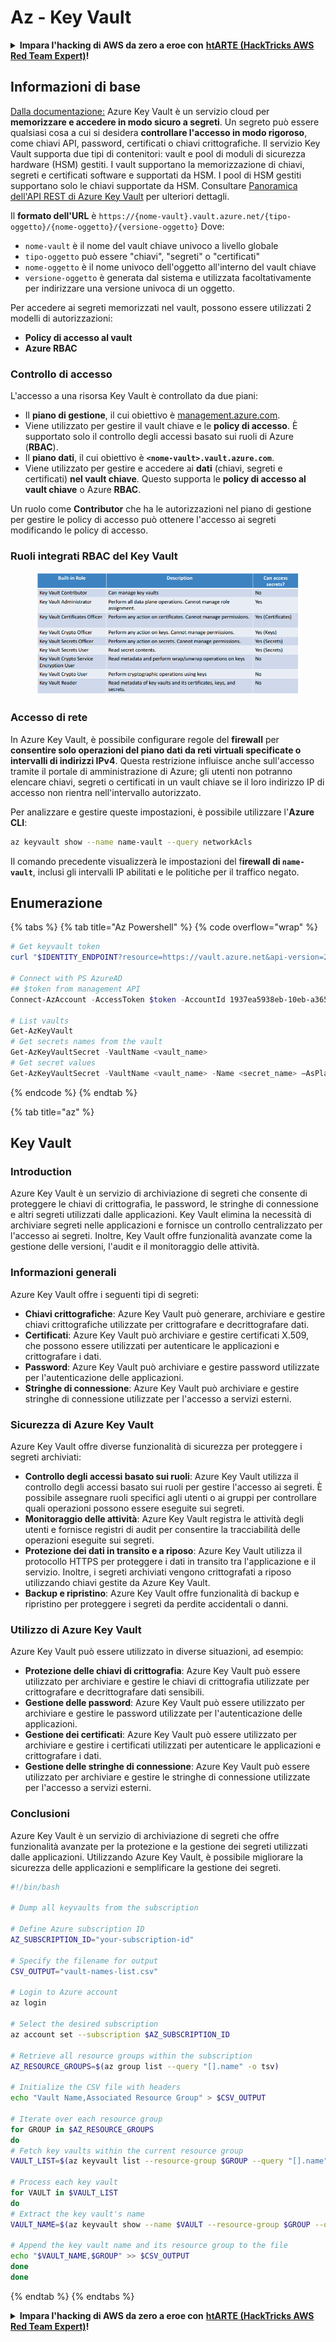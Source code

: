 # Az - Key Vault

<details>

<summary><strong>Impara l'hacking di AWS da zero a eroe con</strong> <a href="https://training.hacktricks.xyz/courses/arte"><strong>htARTE (HackTricks AWS Red Team Expert)</strong></a><strong>!</strong></summary>

Altri modi per supportare HackTricks:

* Se vuoi vedere la tua **azienda pubblicizzata su HackTricks** o **scaricare HackTricks in PDF** Controlla i [**PACCHETTI DI ABBONAMENTO**](https://github.com/sponsors/carlospolop)!
* Ottieni il [**merchandising ufficiale di PEASS & HackTricks**](https://peass.creator-spring.com)
* Scopri [**The PEASS Family**](https://opensea.io/collection/the-peass-family), la nostra collezione di [**NFT esclusivi**](https://opensea.io/collection/the-peass-family)
* **Unisciti al** 💬 [**gruppo Discord**](https://discord.gg/hRep4RUj7f) o al [**gruppo Telegram**](https://t.me/peass) o **seguici** su **Twitter** 🐦 [**@hacktricks_live**](https://twitter.com/hacktricks_live)**.**
* **Condividi i tuoi trucchi di hacking inviando PR ai** [**HackTricks**](https://github.com/carlospolop/hacktricks) e [**HackTricks Cloud**](https://github.com/carlospolop/hacktricks-cloud) repos di github.

</details>

## Informazioni di base

[Dalla documentazione:](https://learn.microsoft.com/en-us/azure/key-vault/general/basic-concepts) Azure Key Vault è un servizio cloud per **memorizzare e accedere in modo sicuro a segreti**. Un segreto può essere qualsiasi cosa a cui si desidera **controllare l'accesso in modo rigoroso**, come chiavi API, password, certificati o chiavi crittografiche. Il servizio Key Vault supporta due tipi di contenitori: vault e pool di moduli di sicurezza hardware (HSM) gestiti. I vault supportano la memorizzazione di chiavi, segreti e certificati software e supportati da HSM. I pool di HSM gestiti supportano solo le chiavi supportate da HSM. Consultare [Panoramica dell'API REST di Azure Key Vault](https://learn.microsoft.com/en-us/azure/key-vault/general/about-keys-secrets-certificates) per ulteriori dettagli.

Il **formato dell'URL** è `https://{nome-vault}.vault.azure.net/{tipo-oggetto}/{nome-oggetto}/{versione-oggetto}` Dove:

* `nome-vault` è il nome del vault chiave univoco a livello globale
* `tipo-oggetto` può essere "chiavi", "segreti" o "certificati"
* `nome-oggetto` è il nome univoco dell'oggetto all'interno del vault chiave
* `versione-oggetto` è generata dal sistema e utilizzata facoltativamente per indirizzare una versione univoca di un oggetto.

Per accedere ai segreti memorizzati nel vault, possono essere utilizzati 2 modelli di autorizzazioni:

* **Policy di accesso al vault**
* **Azure RBAC**

### Controllo di accesso <a href="#access-control" id="access-control"></a>

L'accesso a una risorsa Key Vault è controllato da due piani:

* Il **piano di gestione**, il cui obiettivo è [management.azure.com](http://management.azure.com/).&#x20;
* Viene utilizzato per gestire il vault chiave e le **policy di accesso**. È supportato solo il controllo degli accessi basato sui ruoli di Azure (**RBAC**).
* Il **piano dati**, il cui obiettivo è **`<nome-vault>.vault.azure.com`**.&#x20;
* Viene utilizzato per gestire e accedere ai **dati** (chiavi, segreti e certificati) **nel vault chiave**. Questo supporta le **policy di accesso al vault chiave** o Azure **RBAC**.

Un ruolo come **Contributor** che ha le autorizzazioni nel piano di gestione per gestire le policy di accesso può ottenere l'accesso ai segreti modificando le policy di accesso.

### Ruoli integrati RBAC del Key Vault <a href="#rbac-built-in-roles" id="rbac-built-in-roles"></a>

<figure><img src="../../.gitbook/assets/image (3) (1) (1) (1) (1).png" alt=""><figcaption></figcaption></figure>

### Accesso di rete

In Azure Key Vault, è possibile configurare regole del **firewall** per **consentire solo operazioni del piano dati da reti virtuali specificate o intervalli di indirizzi IPv4**. Questa restrizione influisce anche sull'accesso tramite il portale di amministrazione di Azure; gli utenti non potranno elencare chiavi, segreti o certificati in un vault chiave se il loro indirizzo IP di accesso non rientra nell'intervallo autorizzato.

Per analizzare e gestire queste impostazioni, è possibile utilizzare l'**Azure CLI**:
```bash
az keyvault show --name name-vault --query networkAcls
```
Il comando precedente visualizzerà le impostazioni del f**irewall di `name-vault`**, inclusi gli intervalli IP abilitati e le politiche per il traffico negato.

## Enumerazione

{% tabs %}
{% tab title="Az Powershell" %}
{% code overflow="wrap" %}
```powershell
# Get keyvault token
curl "$IDENTITY_ENDPOINT?resource=https://vault.azure.net&api-version=2017-09-01" -H secret:$IDENTITY_HEADER

# Connect with PS AzureAD
## $token from management API
Connect-AzAccount -AccessToken $token -AccountId 1937ea5938eb-10eb-a365-10abede52387 -KeyVaultAccessToken $keyvaulttoken

# List vaults
Get-AzKeyVault
# Get secrets names from the vault
Get-AzKeyVaultSecret -VaultName <vault_name>
# Get secret values
Get-AzKeyVaultSecret -VaultName <vault_name> -Name <secret_name> –AsPlainText
```
{% endcode %}
{% endtab %}

{% tab title="az" %}
## Key Vault

### Introduction

Azure Key Vault è un servizio di archiviazione di segreti che consente di proteggere le chiavi di crittografia, le password, le stringhe di connessione e altri segreti utilizzati dalle applicazioni. Key Vault elimina la necessità di archiviare segreti nelle applicazioni e fornisce un controllo centralizzato per l'accesso ai segreti. Inoltre, Key Vault offre funzionalità avanzate come la gestione delle versioni, l'audit e il monitoraggio delle attività.

### Informazioni generali

Azure Key Vault offre i seguenti tipi di segreti:

- **Chiavi crittografiche**: Azure Key Vault può generare, archiviare e gestire chiavi crittografiche utilizzate per crittografare e decrittografare dati.
- **Certificati**: Azure Key Vault può archiviare e gestire certificati X.509, che possono essere utilizzati per autenticare le applicazioni e crittografare i dati.
- **Password**: Azure Key Vault può archiviare e gestire password utilizzate per l'autenticazione delle applicazioni.
- **Stringhe di connessione**: Azure Key Vault può archiviare e gestire stringhe di connessione utilizzate per l'accesso a servizi esterni.

### Sicurezza di Azure Key Vault

Azure Key Vault offre diverse funzionalità di sicurezza per proteggere i segreti archiviati:

- **Controllo degli accessi basato sui ruoli**: Azure Key Vault utilizza il controllo degli accessi basato sui ruoli per gestire l'accesso ai segreti. È possibile assegnare ruoli specifici agli utenti o ai gruppi per controllare quali operazioni possono essere eseguite sui segreti.
- **Monitoraggio delle attività**: Azure Key Vault registra le attività degli utenti e fornisce registri di audit per consentire la tracciabilità delle operazioni eseguite sui segreti.
- **Protezione dei dati in transito e a riposo**: Azure Key Vault utilizza il protocollo HTTPS per proteggere i dati in transito tra l'applicazione e il servizio. Inoltre, i segreti archiviati vengono crittografati a riposo utilizzando chiavi gestite da Azure Key Vault.
- **Backup e ripristino**: Azure Key Vault offre funzionalità di backup e ripristino per proteggere i segreti da perdite accidentali o danni.

### Utilizzo di Azure Key Vault

Azure Key Vault può essere utilizzato in diverse situazioni, ad esempio:

- **Protezione delle chiavi di crittografia**: Azure Key Vault può essere utilizzato per archiviare e gestire le chiavi di crittografia utilizzate per crittografare e decrittografare dati sensibili.
- **Gestione delle password**: Azure Key Vault può essere utilizzato per archiviare e gestire le password utilizzate per l'autenticazione delle applicazioni.
- **Gestione dei certificati**: Azure Key Vault può essere utilizzato per archiviare e gestire i certificati utilizzati per autenticare le applicazioni e crittografare i dati.
- **Gestione delle stringhe di connessione**: Azure Key Vault può essere utilizzato per archiviare e gestire le stringhe di connessione utilizzate per l'accesso a servizi esterni.

### Conclusioni

Azure Key Vault è un servizio di archiviazione di segreti che offre funzionalità avanzate per la protezione e la gestione dei segreti utilizzati dalle applicazioni. Utilizzando Azure Key Vault, è possibile migliorare la sicurezza delle applicazioni e semplificare la gestione dei segreti.
```bash
#!/bin/bash

# Dump all keyvaults from the subscription

# Define Azure subscription ID
AZ_SUBSCRIPTION_ID="your-subscription-id"

# Specify the filename for output
CSV_OUTPUT="vault-names-list.csv"

# Login to Azure account
az login

# Select the desired subscription
az account set --subscription $AZ_SUBSCRIPTION_ID

# Retrieve all resource groups within the subscription
AZ_RESOURCE_GROUPS=$(az group list --query "[].name" -o tsv)

# Initialize the CSV file with headers
echo "Vault Name,Associated Resource Group" > $CSV_OUTPUT

# Iterate over each resource group
for GROUP in $AZ_RESOURCE_GROUPS
do
# Fetch key vaults within the current resource group
VAULT_LIST=$(az keyvault list --resource-group $GROUP --query "[].name" -o tsv)

# Process each key vault
for VAULT in $VAULT_LIST
do
# Extract the key vault's name
VAULT_NAME=$(az keyvault show --name $VAULT --resource-group $GROUP --query "name" -o tsv)

# Append the key vault name and its resource group to the file
echo "$VAULT_NAME,$GROUP" >> $CSV_OUTPUT
done
done
```
{% endtab %}
{% endtabs %}

<details>

<summary><strong>Impara l'hacking di AWS da zero a eroe con</strong> <a href="https://training.hacktricks.xyz/courses/arte"><strong>htARTE (HackTricks AWS Red Team Expert)</strong></a><strong>!</strong></summary>

Altri modi per supportare HackTricks:

* Se vuoi vedere la tua **azienda pubblicizzata in HackTricks** o **scaricare HackTricks in PDF** Controlla i [**PIANI DI ABBONAMENTO**](https://github.com/sponsors/carlospolop)!
* Ottieni il [**merchandising ufficiale di PEASS & HackTricks**](https://peass.creator-spring.com)
* Scopri [**The PEASS Family**](https://opensea.io/collection/the-peass-family), la nostra collezione di esclusive [**NFT**](https://opensea.io/collection/the-peass-family)
* **Unisciti al** 💬 [**gruppo Discord**](https://discord.gg/hRep4RUj7f) o al [**gruppo telegram**](https://t.me/peass) o **seguici** su **Twitter** 🐦 [**@hacktricks_live**](https://twitter.com/hacktricks_live)**.**
* **Condividi i tuoi trucchi di hacking inviando PR ai** [**HackTricks**](https://github.com/carlospolop/hacktricks) e [**HackTricks Cloud**](https://github.com/carlospolop/hacktricks-cloud) repos di github.

</details>
